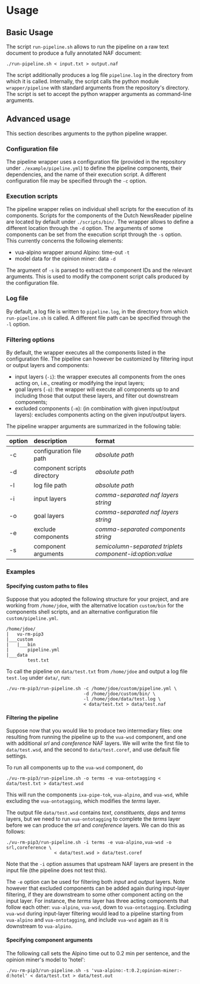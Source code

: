 # Usage

## Basic Usage
The script `run-pipeline.sh` allows to run the pipeline on a raw text document to produce a fully annotated NAF document:

    ./run-pipeline.sh < input.txt > output.naf

The script additionally produces a log file `pipeline.log` in the directory from which it is called. Internally, the script calls the python module `wrapper/pipeline` with standard arguments from the repository's directory. The script is set to accept the python wrapper arguments as command-line arguments.

## Advanced usage
This section describes arguments to the python pipeline wrapper. 

### Configuration file
The pipeline wrapper uses a configuration file (provided in the repository under `./example/pipeline.yml`) to define the pipeline components, their dependencies, and the name of their execution script. A different configuration file may be specified through the `-c` option.

### Execution scripts
The pipeline wrapper relies on individual shell scripts for the execution of its components. Scripts for the components of the Dutch NewsReader pipeline are located by default under `./scripts/bin/`. The wrapper allows to define a different location through the `-d` option.
The arguments of some components can be set from the execution script through the `-s` option. This currently concerns the following elements:

- vua-alpino wrapper around Alpino: time-out `-t`
- model data for the opinion miner: data `-d`

The argument of `-s` is parsed to extract the component IDs and the relevant arguments. This is used to modify the component script calls produced by the configuration file.

### Log file
By default, a log file is written to `pipeline.log`, in the directory from which `run-pipeline.sh` is called. A different file path can be specified through the `-l` option.

### Filtering options
By default, the wrapper executes all the components listed in the configuration file. The pipeline can however be customized by filtering input or output layers and components:

- input layers (`-i`): the wrapper executes all components from the ones acting on, i.e., creating or modifying the input layers; 
- goal layers (`-o`): the wrapper will execute all components up to and including those that output these layers, and filter out downstream components;
- excluded components (`-m`): (in combination with given input/output layers): excludes components acting on the given input/output layers.


The pipeline wrapper arguments are summarized in the following table:

option | description | format 
:------|:------------|:------
-c | configuration file path | *absolute path* 
-d | component scripts directory | *absolute path* 
-l | log file path | *absolute path* 
-i | input layers | *comma-separated naf layers string* 
-o | goal layers | *comma-separated naf layers string* 
-e | exclude components | *comma-separated components string* 
-s | component arguments | *semicolumn-separated triplets component-id:option:value*

### Examples
#### Specifying custom paths to files
Suppose that you adopted the following structure for your project, and are working from `/home/jdoe`, with the alternative location `custom/bin` for the components shell scripts, and an alternative configuration file `custom/pipeline.yml`.
```
/home/jdoe/
|   vu-rm-pip3
|___custom
|   |___bin
|       pipeline.yml
|___data
        test.txt
```

To call the pipeline on `data/test.txt` from `/home/jdoe` and output a log file `test.log` under `data/`, run:

    ./vu-rm-pip3/run-pipeline.sh -c /home/jdoe/custom/pipeline.yml \
                                 -d /home/jdoe/custom/bin/ \
                                 -l /home/jdoe/data/test.log \
                                 < data/test.txt > data/test.naf


#### Filtering the pipeline
Suppose now that you would like to produce two intermediary files: one resulting from running the pipeline up to the `vua-wsd` component, and one with additional *srl* and *coreference* NAF layers. We will write the first file to `data/test.wsd`, and the second to `data/test.coref`, and use default file settings.

To run all components up to the `vua-wsd` component, do

    ./vu-rm-pip3/run-pipeline.sh -o terms -e vua-ontotagging < data/test.txt > data/test.wsd

This will run the components `ixa-pipe-tok`, `vua-alpino`, and `vua-wsd`, while excluding the `vua-ontotagging`, which modifies the *terms* layer.

The output file `data/test.wsd` contains *text*, *constituents*, *deps* and *terms* layers, but we need to run `vua-ontotagging` to complete the *terms* layer before we can produce the *srl* and *coreference* layers. We can do this as follows:

    ./vu-rm-pip3/run-pipeline.sh -i terms -e vua-alpino,vua-wsd -o srl,coreference \
                      < data/test.wsd > data/test.coref


Note that the `-i` option assumes that upstream NAF layers are present in the input file (the pipeline does not test this).  

The `-e` option can be used for filtering both *input* and *output* layers. Note however that excluded components can be added again during input-layer filtering, if they are downstream to some other component acting on the input layer. For instance, the *terms* layer has three acting components that follow each other: `vua-alpino`, `vua-wsd`, down to `vua-ontotagging`. Excluding `vua-wsd` during input-layer filtering would lead to a pipeline starting from `vua-alpino` and `vua-ontotagging`, and include `vua-wsd` again as it is downstream to `vua-alpino`.



#### Specifying component arguments
The following call sets the Alpino time out to 0.2 min per sentence, and the opinion miner's model to 'hotel':

    ./vu-rm-pip3/run-pipeline.sh -s 'vua-alpino:-t:0.2;opinion-miner:-d:hotel' < data/test.txt > data/test.out
